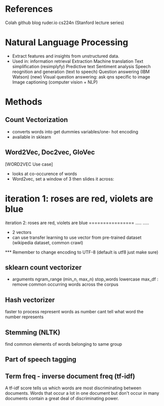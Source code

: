 # References
Colah github blog
ruder.io
cs224n (Stanford lecture series)

# Natural Language Processing

- Extract features and insights from unstructured data. 
- Used in:
	information retrieval
	Extraction
	Machine translation
	Text simplification (resimplyfy)
	Predictive text
	Sentiment analysis
	Speech reognition and generation (text to speech)
	Question answering (IBM Watson)
	(new) Visual question answering: ask qns specific to image
	Image captioning (computer vision + NLP)

# Methods
## Count Vectorization
- converts words into get dummies variables/one- hot encoding
- available in sklearn

## Word2Vec, Doc2vec, GloVec
[WORD2VEC Use case]
- looks at co-occurence of words
- Word2vec, set a window of 3 then slides it across:

iteration 1:
roses are red, violets are blue
=============

iteration 2:
roses are red, violets are blue
      ================
.....
.....

- 2 vectors
- can use transfer learning to use vector from pre-trained dataset (wikipedia dataset, common crawl)

*** Remember to change encoding to UTF-8 (default is utf8 just make sure)

## sklearn count vectorizer
- arguments
ngram_range (min_n, max_n)
stop_words
lowercase
max_df : remove common occurring words across the corpus

## Hash vectorizer
faster to process
represent words as number
cant tell what word the number represents


## Stemming (NLTK)
find common elements of words belonging to same group

## Part of speech tagging

## Term freq - inverse document freq (tf-idf)
A tf-idf score tells us which words are most discriminating between documents. Words that occur a lot in one document but don't occur in many documents contain a great deal of discriminating power.

